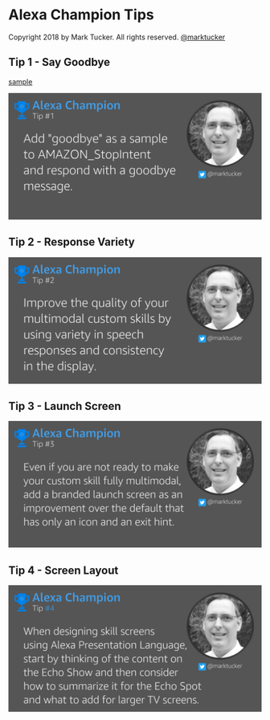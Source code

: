 # Alexa Champion Tips
Copyright 2018 by Mark Tucker. All rights reserved. 
[@marktucker](https://twitter.com/marktucker)

## Tip 1 - Say Goodbye
[sample](https://gist.github.com/rmtuckerphx/4c5b4ef78c7fd52ea05109418876b96f)

![Add goodbye as a sample to AMAZON_StopIntent and respond with a goodbye message.](tips/tip1.png "Tip 1")

## Tip 2 - Response Variety
![Improve the quality of your multimodal custom skills by using variety in speech responses and consistency in the display.](tips/tip2.png "Tip 2")

## Tip 3 - Launch Screen
![Even if you are not ready to make your custom skill fully multimodal, add a branded launch screen as an improvement over the default that has only an icon and an exit hint.](tips/tip3.png "Tip 3")

## Tip 4 - Screen Layout
![When designing skill screens using Alexa Presentation Language, start by thinking of the content on the Echo Show and then consider how to summarize it for the Echo Spot and what to add for larger TV screens.](tips/tip4.png "Tip 4")